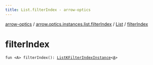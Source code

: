 ```yaml
---
title: List.filterIndex - arrow-optics
---
```


[arrow-optics](../../index.html) / [arrow.optics.instances.list.filterIndex](../index.html) / [List](index.html) / [filterIndex](./filter-index.html)

# filterIndex

`fun <A> filterIndex(): `[`ListKFilterIndexInstance`](../../arrow.optics.instances/-list-k-filter-index-instance/index.html)`<`[`A`](filter-index.html#A)`>`